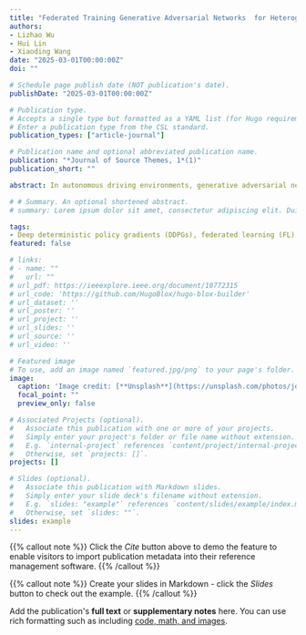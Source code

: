 ```yaml
---
title: "Federated Training Generative Adversarial Networks  for Heterogeneous Vehicle Scheduling in IoV"
authors:
- Lizhao Wu
- Hui Lin
- Xiaoding Wang
date: "2025-03-01T00:00:00Z"
doi: ""

# Schedule page publish date (NOT publication's date).
publishDate: "2025-03-01T00:00:00Z"

# Publication type.
# Accepts a single type but formatted as a YAML list (for Hugo requirements).
# Enter a publication type from the CSL standard.
publication_types: ["article-journal"]

# Publication name and optional abbreviated publication name.
publication: "*Journal of Source Themes, 1*(1)"
publication_short: ""

abstract: In autonomous driving environments, generative adversarial networks (GANs) are often used to predict the future trajectories of objects in the scene, providing decision support for autonomous driving systems. However, integrating GAN models into the Internet of Vehicles (IoV) poses numerous challenges. First, GAN models necessitate user data and extensive computing resources, whereas diverse intelligent connected vehicle (ICV) possess limited bandwidth and computational capabilities, making it challenging to deploy models of the same scale as those in the cloud. Second, multifaceted aspects, including energy consumption, computation, communication, and vehicle training scheduling, have yet to be thoroughly examined, particularly in the context of IoV’s limited resources. To address the above issues, we propose a novel federated learning framework, heterogeneous-vehicle-scheduling-GAN (HVS-GAN), for training GANs in resource-constrained IoV environments. HVS-GAN balances GAN generation quality and training costs in IoV. It supports multiple ICVs training GAN models of different structures, breaking the strong assumption of uniform GAN model size constraints in previous works and enabling collaborative learning within IoV. Furthermore, to balance quality and training costs, we incorporate deep deterministic policy gradients learning to manage varying model size constraints, training delays, and training consumption across participating ICVs. Experimental results and analysis confirm the superiority of our proposed HVSGAN solution, which achieves better outcomes in IoV scenarios with stringent model size constraints compared to state-of-the-art algorithms.

# # Summary. An optional shortened abstract.
# summary: Lorem ipsum dolor sit amet, consectetur adipiscing elit. Duis posuere tellus ac convallis placerat. Proin tincidunt magna sed ex sollicitudin condimentum.

tags:
- Deep deterministic policy gradients (DDPGs), federated learning (FL), generative adversarial etworks (GAN), Internet of Vehicles (IoV), reinforcement learning (RL).
featured: false

# links:
# - name: ""
#   url: ""
# url_pdf: https://ieeexplore.ieee.org/document/10772315
# url_code: 'https://github.com/HugoBlox/hugo-blox-builder'
# url_dataset: ''
# url_poster: ''
# url_project: ''
# url_slides: ''
# url_source: ''
# url_video: ''

# Featured image
# To use, add an image named `featured.jpg/png` to your page's folder. 
image:
  caption: 'Image credit: [**Unsplash**](https://unsplash.com/photos/jdD8gXaTZsc)'
  focal_point: ""
  preview_only: false

# Associated Projects (optional).
#   Associate this publication with one or more of your projects.
#   Simply enter your project's folder or file name without extension.
#   E.g. `internal-project` references `content/project/internal-project/index.md`.
#   Otherwise, set `projects: []`.
projects: []

# Slides (optional).
#   Associate this publication with Markdown slides.
#   Simply enter your slide deck's filename without extension.
#   E.g. `slides: "example"` references `content/slides/example/index.md`.
#   Otherwise, set `slides: ""`.
slides: example
---
```


{{% callout note %}}
Click the *Cite* button above to demo the feature to enable visitors to import publication metadata into their reference management software.
{{% /callout %}}

{{% callout note %}}
Create your slides in Markdown - click the *Slides* button to check out the example.
{{% /callout %}}

Add the publication's **full text** or **supplementary notes** here. You can use rich formatting such as including [code, math, and images](https://docs.hugoblox.com/content/writing-markdown-latex/).
